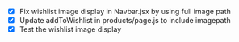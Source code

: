 - [x] Fix wishlist image display in Navbar.jsx by using full image path
- [x] Update addToWishlist in products/page.js to include imagepath
- [x] Test the wishlist image display
